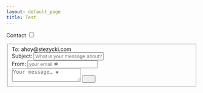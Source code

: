 ```yaml
---
layout: default_page
title: Test
---
```

<!-- <div class="kwes-form"> -->
  <label id="contact" for="toggle-checkbox" class="nav-link  toggle-label" title="Drop me a line." aria-controls="js-form" role="button">Contact</label>
  <input type="checkbox" id="toggle-checkbox" name="toggle-checkbox" class="toggle-checkbox">
  <form id="js-form" class="form kwes-form" method="POST" action="https://kwes.io/api/foreign/forms/k09Qhdxl4WbBxXctMo8v" mode="test">
	<fieldset class="formgroup">
	  <div class="formfield">
	    <span class="label">To:</span>
	    <span id="js-reciever" class="reciever">ahoy@stezycki.com</span>
	  </div>
	  <div class="formfield">
	    <label class="label" for="subject">Subject:</label>
	    <input type="text" name="subject" id="subject" placeholder="What is your message about?">
	  </div>
	  <div class="formfield">
	    <label class="label" for="email">From:</label>
	    <input type="email" name="email" id="email" placeholder="your email ✱" required="" rules="required|email|max:255">
	  </div>
	  <div class="formfield  formfield--full">
	    <textarea name="message" placeholder="Your message&hellip; ✱" class="textarea" required="" rules="required"></textarea>
	    <button type="submit" class="submit"><svg class="submit__icon" width="19px" height="14px"><use xmlns:xlink="http://www.w3.org/1999/xlink" xlink:href="#submit"></use></svg></button>
	  </div>
	</fieldset>
  </form>
<!-- </div> -->
<script src="https://kwes.io/js/kwes.js"></script>